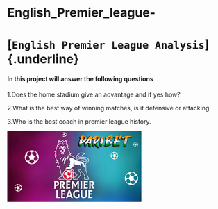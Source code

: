 # English_Premier_league-
# [`English Premier League Analysis`]{.underline}

#### In this project will answer the following questions

1.Does the home stadium give an advantage and if yes how?![]()

2.What is the best way of winning matches, is it defensive or attacking.

3.Who is the best coach in premier league history.

![](https://github.com/AARONCHOLA/English_Premier_league-/blob/main/EPL/images/images-01.jpg)


